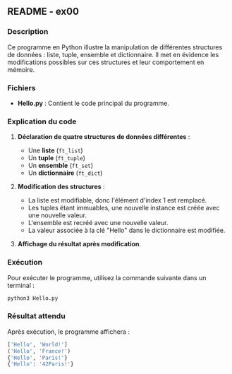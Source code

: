 ## **README - ex00**

### **Description**
Ce programme en Python illustre la manipulation de différentes structures de données : liste, tuple, ensemble et dictionnaire. Il met en évidence les modifications possibles sur ces structures et leur comportement en mémoire.

### **Fichiers**
- **Hello.py** : Contient le code principal du programme.

### **Explication du code**
1. **Déclaration de quatre structures de données différentes** :
   - Une **liste** (`ft_list`)
   - Un **tuple** (`ft_tuple`)
   - Un **ensemble** (`ft_set`)
   - Un **dictionnaire** (`ft_dict`)

2. **Modification des structures** :
   - La liste est modifiable, donc l'élément d'index 1 est remplacé.
   - Les tuples étant immuables, une nouvelle instance est créée avec une nouvelle valeur.
   - L'ensemble est recréé avec une nouvelle valeur.
   - La valeur associée à la clé "Hello" dans le dictionnaire est modifiée.

3. **Affichage du résultat après modification**.

### **Exécution**
Pour exécuter le programme, utilisez la commande suivante dans un terminal :
```bash
python3 Hello.py
```

### **Résultat attendu**
Après exécution, le programme affichera :
```python
['Hello', 'World!']
('Hello', 'France!')
{'Hello', 'Paris!'}
{'Hello': '42Paris!'}
```

